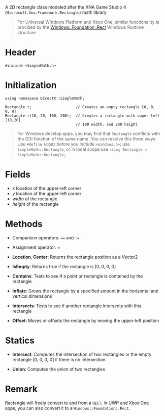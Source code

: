 A 2D rectangle class modeled after the XNA Game Studio 4 (``Microsoft.Xna.Framework.Rectangle``) math library

> For Universal Windows Platform and Xbox One, similar functionality is provided by the [Windows::Foundation::Rect](https://msdn.microsoft.com/en-us/library/windows/apps/windows.foundation.rect.aspx) Windows Runtime structure

# Header

    #include <SimpleMath.h>

# Initialization

    using namespace DirectX::SimpleMath;

    Rectangle r;                    // Creates an empty rectangle [0, 0, 0, 0]
    Rectangle r(10, 20, 100, 200);  // Creates a rectangle with upper-left [10,20]
                                    // 100 width, and 200 height

> For Windows desktop apps, you may find that ``Rectangle`` conflicts with the GDI function of the same name. You can resolve this three ways: Use ``#define NOGDI`` before you include ``<windows.h>``; use ``SimpleMath::Rectangle``, or in local scope use ``using Rectangle = SimpleMath::Rectangle;``.

# Fields
* *x* location of the upper-left corner
* *y* location of the upper-left corner
* *width* of the rectangle
* *height* of the rectangle

# Methods
* Comparison operators: ``==`` and ``!=``
* Assignment operator: ``=``

* **Location**, **Center**: Returns the rectangle position as a Vector2

* **IsEmpty**: Returns true if the rectangle is [0, 0, 0, 0]

* **Contains**: Tests to see if a point or rectangle is contained by the rectangle

* **Inflate**: Grows the rectangle by a specified amount in the horizontal and vertical dimensions

* **Intersects**: Tests to see if another rectangle intersects with this rectangle

* **Offset**: Moves or offsets the rectangle by moving the upper-left position

# Statics
* **Intersect**: Computes the intersection of two rectangles or the empty rectangle [0, 0, 0, 0] if there is no intersection

* **Union**: Computes the union of two rectangles

# Remark
Rectangle will freely convert to and from a ``RECT``. In UWP and Xbox One apps, you can also convert it to a ``Windows::Foundation::Rect``.